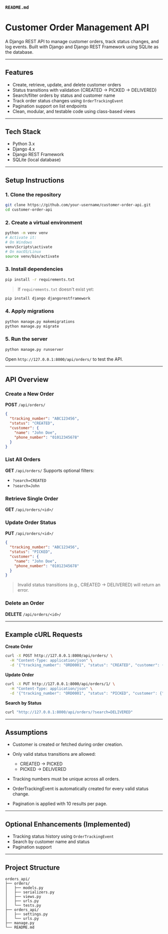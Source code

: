###  `README.md`

# Customer Order Management API

A Django REST API to manage customer orders, track status changes, and log events. Built with Django and Django REST Framework using SQLite as the database.

---

## Features

- Create, retrieve, update, and delete customer orders
- Status transitions with validation (CREATED → PICKED → DELIVERED)
- Search/filter orders by status and customer name
- Track order status changes using `OrderTrackingEvent`
- Pagination support on list endpoints
- Clean, modular, and testable code using class-based views

---

## Tech Stack

- Python 3.x
- Django 4.x
- Django REST Framework
- SQLite (local database)

---

## Setup Instructions

### 1. Clone the repository
```bash
git clone https://github.com/your-username/customer-order-api.git
cd customer-order-api
````

### 2. Create a virtual environment

```bash
python -m venv venv
# Activate it:
# On Windows
venv\Scripts\activate
# On macOS/Linux
source venv/bin/activate
```

### 3. Install dependencies

```bash
pip install -r requirements.txt
```

> If `requirements.txt` doesn't exist yet:

```bash
pip install django djangorestframework
```

### 4. Apply migrations

```bash
python manage.py makemigrations
python manage.py migrate
```

### 5. Run the server

```bash
python manage.py runserver
```

Open `http://127.0.0.1:8000/api/orders/` to test the API.

---

## API Overview

### Create a New Order

**POST** `/api/orders/`

```json
{
  "tracking_number": "ABC123456",
  "status": "CREATED",
  "customer": {
    "name": "John Doe",
    "phone_number": "01012345678"
  }
}
```

### List All Orders

**GET** `/api/orders/`
Supports optional filters:

* `?search=CREATED`
* `?search=John`

### Retrieve Single Order

**GET** `/api/orders/<id>/`

### Update Order Status

**PUT** `/api/orders/<id>/`

```json
{
  "tracking_number": "ABC123456",
  "status": "PICKED",
  "customer": {
    "name": "John Doe",
    "phone_number": "01012345678"
  }
}
```

>  Invalid status transitions (e.g., CREATED → DELIVERED) will return an error.

### Delete an Order

**DELETE** `/api/orders/<id>/`

---

## Example cURL Requests

**Create Order**

```bash
curl -X POST http://127.0.0.1:8000/api/orders/ \
  -H "Content-Type: application/json" \
  -d '{"tracking_number": "ORD0001", "status": "CREATED", "customer": {"name": "Ali Hassan", "phone_number": "01012345678"}}'
```

**Update Order**

```bash
curl -X PUT http://127.0.0.1:8000/api/orders/1/ \
  -H "Content-Type: application/json" \
  -d '{"tracking_number": "ORD0001", "status": "PICKED", "customer": {"name": "Ali Hassan", "phone_number": "01012345678"}}'
```

**Search by Status**

```bash
curl "http://127.0.0.1:8000/api/orders/?search=DELIVERED"
```

---

## Assumptions

* Customer is created or fetched during order creation.
* Only valid status transitions are allowed:

  * CREATED → PICKED
  * PICKED → DELIVERED
* Tracking numbers must be unique across all orders.
* OrderTrackingEvent is automatically created for every valid status change.
* Pagination is applied with 10 results per page.

---

## Optional Enhancements (Implemented)

*  Tracking status history using `OrderTrackingEvent`
*  Search by customer name and status
*  Pagination support

---

## Project Structure

```
orders_api/
├── orders/
│   ├── models.py
│   ├── serializers.py
│   ├── views.py
│   ├── urls.py
│   └── tests.py
├── orders_api/
│   ├── settings.py
│   └── urls.py
├── manage.py
└── README.md
```
